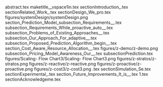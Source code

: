 abstract.tex
maketitle__vspace1in.tex
sectionIntroduction_.tex
sectionRelated_Work_.tex
sectionDesign_We_pro.tex
figures/systemDesign/systemDesign.png
section_Prediction_Model_subsection_Requirements__.tex
subsection_Requirements_While_proactive_auto__.tex
subsection_Problems_of_Existing_Approaches__.tex
subsection_Our_Approach_For_adaptive__.tex
subsection_Proposed_Prediction_Algorithm_begin__.tex
section_Cost_Aware_Resource_Allocation__.tex
figures/z-demo/z-demo.png
subsection_Pricing_Model_Awareness_Our__.tex
subsectionPrediction.tex
figures/Scaling- Flow Chart3/Scaling- Flow Chart3.png
figures/z-stratos/z-stratos.png
figures/z-reactive/z-reactive.png
figures/z-proactive/z-proactive.png
figures/z-cost3/z-cost3.png
.tex
sectionSimulation_Se.tex
sectionExperimental_.tex
section_Future_Improvements_It_is__.tex
1.tex
sectionAcknowledgeme.tex
